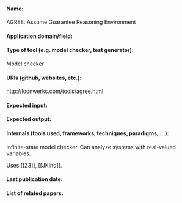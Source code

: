 #### Name:
AGREE: Assume Guarantee Reasoning Environment

#### Application domain/field:

#### Type of tool (e.g. model checker, test generator):
Model checker

#### URIs (github, websites, etc.):
http://loonwerks.com/tools/agree.html

#### Expected input:

#### Expected output:

#### Internals (tools used, frameworks, techniques, paradigms, ...):
Infinite-state model checker.
Can analyze systems with real-valued variables.

Uses [[Z3]], [[JKind]].

#### Last publication date:

#### List of related papers:


